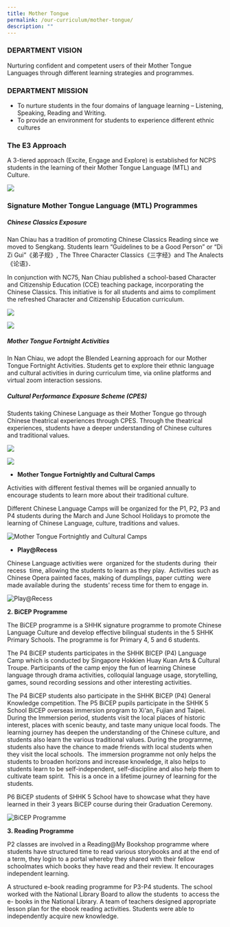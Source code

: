 ```yaml
---
title: Mother Tongue
permalink: /our-curriculum/mother-tongue/
description: ""
---
```

### **DEPARTMENT VISION**

Nurturing confident and competent users of their Mother Tongue Languages through different learning strategies and programmes.

### **DEPARTMENT MISSION**

* To nurture students in the four domains of language learning – Listening, Speaking, Reading and Writing.
* To provide an environment for students to experience different ethnic cultures 

### **The E3 Approach**
A 3-tiered approach (Excite, Engage and Explore) is established for NCPS students in the learning of their Mother Tongue Language (MTL) and Culture.

![](/images/Our%20Curriculum%20MTL_GAP_Bicep/E3.png)

### **Signature Mother Tongue Language (MTL) Programmes**

##### **Chinese Classics Exposure**
Nan Chiau has a tradition of promoting Chinese Classics Reading since we moved to Sengkang. Students learn “Guidelines to be a Good Person” or “Di Zi Gui”《弟子规》, The Three Character Classics《三字经》and The Analects《论语》．

In conjunction with NC75, Nan Chiau published a school-based Character and Citizenship Education (CCE) teaching package, incorporating the Chinese Classics. This initiative is for all students and aims to compliment the refreshed Character and Citizenship Education curriculum.

![](/images/Our%20Curriculum%20MTL_GAP_Bicep/chinese%20classics%201.jpg)

![](/images/Our%20Curriculum%20MTL_GAP_Bicep/MTL%20fortnight%202.jpg)

##### **Mother Tongue Fortnight Activities**
In Nan Chiau, we adopt the Blended Learning approach for our Mother Tongue Fortnight Activities. Students get to explore their ethnic language and cultural activities in during curriculum time, via online platforms and virtual zoom interaction sessions.

##### **Cultural Performance Exposure Scheme (CPES)**
Students taking Chinese Language as their Mother Tongue go through Chinese theatrical experiences through CPES. Through the theatrical experiences, students have a deeper understanding of Chinese cultures and traditional values.

![](/images/Our%20Curriculum%20MTL_GAP_Bicep/cpes%201.jpg)

![](/images/Our%20Curriculum%20MTL_GAP_Bicep/cpes%202.jpg)

*   **Mother Tongue Fortnightly and Cultural Camps**

Activities with different festival themes will be organied annually to encourage students to learn more about their traditional culture.

Different Chinese Language Camps will be organized for the P1, P2, P3 and P4 students during the March and June School Holidays to promote the learning of Chinese Language, culture, traditions and values.

![Mother Tongue Fortnightly and Cultural Camps](/images/CL-2.jpg)

*   **Play@Recess**

Chinese Language activities were  organized for the students during  their recess  time, allowing the students to learn as they play.  Activities such as  Chinese Opera painted faces, making of dumplings, paper cutting  were made available during the  students’ recess time for them to engage in.

![Play@Recess](/images/CL-3%20(1).jpg)

**2\. BiCEP Programme**

The BiCEP programme is a SHHK signature programme to promote Chinese Language Culture and develop effective bilingual students in the 5 SHHK Primary Schools. The programme is for Primary 4, 5 and 6 students.

The P4 BiCEP students participates in the SHHK BICEP (P4) Language Camp which is conducted by Singapore Hokkien Huay Kuan Arts & Cultural Troupe. Participants of the camp enjoy the fun of learning Chinese language through drama activities, colloquial language usage, storytelling, games, sound recording sessions and other interesting activities.

The P4 BiCEP students also participate in the SHHK BICEP (P4) General Knowledge competition. The P5 BiCEP pupils participate in the SHHK 5 School BiCEP overseas immersion program to Xi‘an, Fujian and Taipei.  During the Immersion period, students visit the local places of historic interest, places with scenic beauty, and taste many unique local foods. The learning journey has deepen the understanding of the Chinese culture, and students also learn the various traditional values. During the programme, students also have the chance to made friends with local students when they visit the local schools.  The immersion programme not only helps the students to broaden horizons and increase knowledge, it also helps to students learn to be self-independent, self-discipline and also help them to cultivate team spirit.  This is a once in a lifetime journey of learning for the students.

P6 BiCEP students of SHHK 5 School have to showcase what they have learned in their 3 years BiCEP course during their Graduation Ceremony.

![BiCEP Programme](/images/CL-4.jpg)

**3\. Reading Programme**

P2 classes are involved in a Reading@My Bookshop programme where students have structured time to read various storybooks and at the end of a term, they login to a portal whereby they shared with their fellow schoolmates which books they have read and their review. It encourages independent learning.

A structured e-book reading programme for P3-P4 students. The school worked with the National Library Board to allow the students  to access the e- books in the National Library. A team of teachers designed appropriate lesson plan for the ebook reading activities. Students were able to  independently acquire new knowledge.